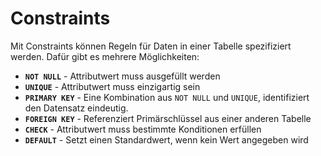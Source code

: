 # Constraints

Mit Constraints können Regeln für Daten in einer Tabelle spezifiziert werden. Dafür gibt es mehrere Möglichkeiten:

- **`NOT NULL`** - Attributwert muss ausgefüllt werden
- **`UNIQUE`** - Attributwert muss einzigartig sein
- **`PRIMARY KEY`** - Eine Kombination aus `NOT NULL` und `UNIQUE`, identifiziert den Datensatz eindeutig.
- **`FOREIGN KEY`** - Referenziert Primärschlüssel aus einer anderen Tabelle
- **`CHECK`** - Attributwert muss bestimmte Konditionen erfüllen
- **`DEFAULT`** - Setzt einen Standardwert, wenn kein Wert angegeben wird

